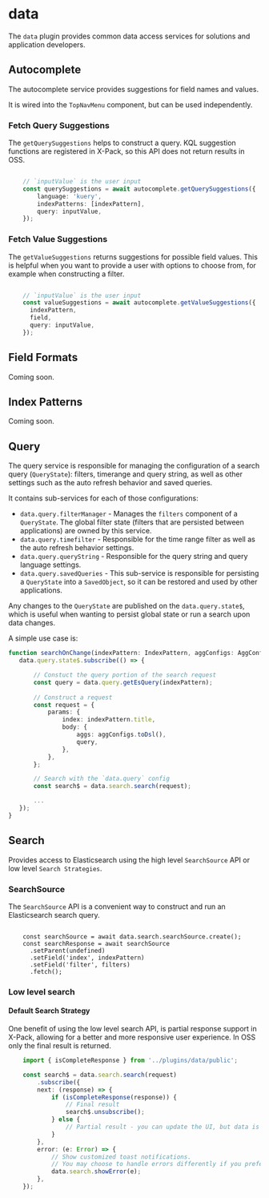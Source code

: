 # data

The `data` plugin provides common data access services for solutions and application developers.

## Autocomplete

The autocomplete service provides suggestions for field names and values.

It is wired into the `TopNavMenu` component, but can be used independently.

### Fetch Query Suggestions

The `getQuerySuggestions` helps to construct a query. 
KQL suggestion functions are registered in X-Pack, so this API does not return results in OSS.

```.ts

    // `inputValue` is the user input
    const querySuggestions = await autocomplete.getQuerySuggestions({
        language: 'kuery',
        indexPatterns: [indexPattern],
        query: inputValue,
    });

```

### Fetch Value Suggestions

The `getValueSuggestions` returns suggestions for possible field values.
This is helpful when you want to provide a user with options to choose from, for example when constructing a filter. 

```.ts

    // `inputValue` is the user input
    const valueSuggestions = await autocomplete.getValueSuggestions({
      indexPattern,
      field,
      query: inputValue,
    });

```

## Field Formats

Coming soon.

## Index Patterns

Coming soon.

## Query

The query service is responsible for managing the configuration of a search query (`QueryState`): filters, timerange and query string, as well as other settings such as the auto refresh behavior and saved queries.

It contains sub-services for each of those configurations:
 - `data.query.filterManager` - Manages the `filters` component of a `QueryState`. The global filter state (filters that are persisted between applications) are owned by this service.
 - `data.query.timefilter` - Responsible for the time range filter as well as the auto refresh behavior settings.
 - `data.query.queryString` - Responsible for the query string and query language settings.
 - `data.query.savedQueries` - This sub-service is responsible for persisting a `QueryState` into a `SavedObject`, so it can be restored and used by other applications.

 Any changes to the `QueryState` are published on the `data.query.state$`, which is useful when wanting to persist global state or run a search upon data changes.

 A simple use case is:

 ```.ts
 function searchOnChange(indexPattern: IndexPattern, aggConfigs: AggConfigs) {
    data.query.state$.subscribe(() => {

        // Constuct the query portion of the search request
        const query = data.query.getEsQuery(indexPattern);
        
        // Construct a request
        const request = {
            params: {
                index: indexPattern.title,
                body: {
                    aggs: aggConfigs.toDsl(),
                    query,
                },
            },
        };

        // Search with the `data.query` config
        const search$ = data.search.search(request);

        ...
    });
 }

 ```

## Search

Provides access to Elasticsearch using the high level `SearchSource` API or low level `Search Strategies`.

### SearchSource

The `SearchSource` API is a convenient way to construct and run an Elasticsearch search query.

```.tsx

    const searchSource = await data.search.searchSource.create();
    const searchResponse = await searchSource
      .setParent(undefined)
      .setField('index', indexPattern)
      .setField('filter', filters)
      .fetch();

```

### Low level search

#### Default Search Strategy

One benefit of using the low level search API, is partial response support in X-Pack, allowing for a better and more responsive user experience.
In OSS only the final result is returned. 

```.ts
    import { isCompleteResponse } from '../plugins/data/public';

    const search$ = data.search.search(request)
        .subscribe({
        next: (response) => {
            if (isCompleteResponse(response)) {
                // Final result
                search$.unsubscribe();
            } else {
                // Partial result - you can update the UI, but data is still loading
            }
        },
        error: (e: Error) => {
            // Show customized toast notifications. 
            // You may choose to handle errors differently if you prefer. 
            data.search.showError(e);
        },
    });
```
